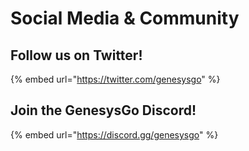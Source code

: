 # Social Media & Community

## Follow us on Twitter!

{% embed url="https://twitter.com/genesysgo" %}

## Join the GenesysGo Discord!

{% embed url="https://discord.gg/genesysgo" %}
